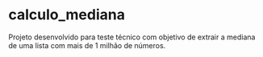 # calculo_mediana
Projeto desenvolvido para teste técnico com objetivo de extrair a mediana de uma lista com mais de 1 milhão de números.
